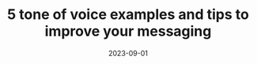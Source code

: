 ---
title: 5 tone of voice examples and tips to improve your messaging
date: 2023-09-01
description: 
link: https://gathercontent.com/blog/a-simple-tool-to-guide-tone-of-voice
pricing: 
tags: 
- Tone of voice
- Tools
- Content ops
categories: 
- Content
---